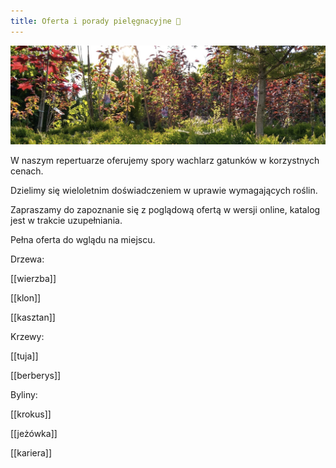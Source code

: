 ```yaml
---
title: Oferta i porady pielęgnacyjne 🌱
---
```


<img src="/assets/roszlyn3.jpg"/>

W naszym repertuarze oferujemy spory wachlarz gatunków w korzystnych cenach.

Dzielimy się wieloletnim doświadczeniem w uprawie wymagających roślin.

Zapraszamy do zapoznanie się z poglądową ofertą w wersji online, katalog jest w trakcie uzupełniania.

Pełna oferta do wglądu na miejscu. 

Drzewa:

[[wierzba]]

[[klon]]

[[kasztan]]

Krzewy:

[[tuja]]

[[berberys]]

Byliny:

[[krokus]]

[[jeżówka]]

[[kariera]]

